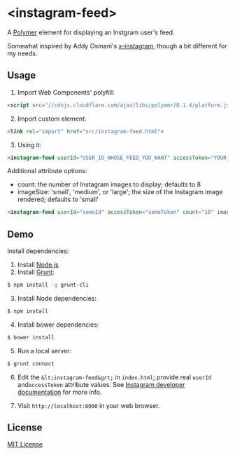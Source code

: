 # &lt;instagram-feed&gt;

A [Polymer](http://polymer-project.org) element for displaying an Instgram user's feed.

Somewhat inspired by Addy Osmani's [x-instagram](http://github.com/addyosmani/x-instagram), though a bit different for my needs.

## Usage

1. Import Web Components' polyfill:

```html
<script src="//cdnjs.cloudflare.com/ajax/libs/polymer/0.1.4/platform.js"></script>
```

2. Import custom element:

```html
<link rel="import" href="src/instagram-feed.html">
```

3. Using it:

```html
<instagram-feed userId="USER_ID_WHOSE_FEED_YOU_WANT" accessToken="YOUR_INSTAGRAM_API_ACCESS_TOKEN"><instagram-feed>
```

Additional attribute options:

- count: the number of Instagram images to display; defaults to 8
- imageSize: 'small', 'medium', or 'large'; the size of the Instagram image rendered; defaults to 'small'

```html
<instagram-feed userId="someId" accessToken="someToken" count="10" imageSize="large"></instagram-feed>
```

## Demo

Install dependencies:

1. Install [Node.js](http://nodejs.org/download/)
2. Install [Grunt](http://gruntjs.com/):

```sh
$ npm install -g grunt-cli
```

3. Install Node dependencies:

```sh
$ npm install
```

4. Install bower dependencies:

```sh
$ bower install
```

5. Run a local server:

```sh
$ grunt connect
```

6. Edit the `&lt;instagram-feed&grt;` in `index.html`; provide real `userId` and`accessToken` attribute
values. See [Instagram developer documentation](http://instagram.com/developer/) for more info.

6. Visit `http://localhost:8000` in your web browser.

## License

[MIT License](http://opensource.org/licenses/MIT)

